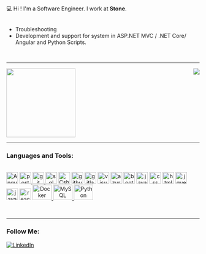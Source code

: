 
<p>

 💻 Hi ! I'm a Software Engineer. I work at **Stone**.
<br><br>
- Troubleshooting
- Development and support for system in ASP.NET MVC / .NET Core/ Angular and Python Scripts.
</p>
<br>
<hr>

<div>
    <img height="180em" src="https://github-readme-stats.vercel.app/api/top-langs/?username=wilopesi&theme=light&hide_border=false&include_all_commits=true&count_private=true&layout=compact&title_color=783c00&text_color=af552e&icon_color=783c00&bg_color=f8efd4"/>  
 
 <img align='right' src="https://github-readme-stats.vercel.app/api?username=wilopesi&show_icons=true&title_color=783c00&text_color=af552e&icon_color=783c00&bg_color=f8efd4&cache_seconds=2300">
</div>

<hr>

### Languages and Tools:

<div style="display: inline_block"><br>
 
   <a align="center">
    <img alt="Angular" width="30" src="https://www.vectorlogo.zone/logos/angular/angular-icon.svg"/> 
   </a>
                                                                                                   
  <a align="center" href="https://postman.com">
    <img alt="postman" width="30" src="https://www.vectorlogo.zone/logos/getpostman/getpostman-icon.svg"/>
  </a>
 
   <a align="center" href="https://github.com">
    <img alt="git" width="30" src="https://cdn.jsdelivr.net/gh/devicons/devicon/icons/git/git-original.svg"/>
  </a>
 
 <a align="center">
   <img alt="sql server" width="30" src="https://cdn.jsdelivr.net/gh/devicons/devicon/icons/microsoftsqlserver/microsoftsqlserver-plain.svg" /> 
 </a>
 
 <a align="center">
    <img alt="Csharp" width="30"src="https://cdn.jsdelivr.net/gh/devicons/devicon/icons/csharp/csharp-original.svg" /> 
 </a>
 
 
<a align="center">
   <img alt="github" width="30" src="https://cdn.jsdelivr.net/gh/devicons/devicon/icons/github/github-original.svg" />
</a>


<a align="center">
   <img alt="gitlab" width="30" src="https://cdn.jsdelivr.net/gh/devicons/devicon/icons/gitlab/gitlab-original.svg" />
</a>


<a align="center">
   <img alt="visual studio" width="30" src="https://cdn.jsdelivr.net/gh/devicons/devicon/icons/visualstudio/visualstudio-plain.svg" />
</a>

<a align="center">
   <img alt="azure" width="30" src="https://cdn.jsdelivr.net/gh/devicons/devicon/icons/azure/azure-original.svg" />
</a>

 <a align="center">
    <img alt="bootstrap" width="30" src="https://cdn.jsdelivr.net/gh/devicons/devicon/icons/bootstrap/bootstrap-original.svg" />       
 </a>
 
 <a align="center">
   <img alt="java script" width="30" src="https://cdn.jsdelivr.net/gh/devicons/devicon/icons/javascript/javascript-original.svg" />
</a>

 <a align="center">
    <img alt="css" width="30"  src="https://cdn.jsdelivr.net/gh/devicons/devicon/icons/css3/css3-original.svg" />    
 </a>
 
 
 <a align="center">
    <img alt="html" width="30" src="https://cdn.jsdelivr.net/gh/devicons/devicon/icons/html5/html5-original.svg" />               
 </a>
 
 <a align="center">
   <img alt="jquery" width="30" src="https://cdn.jsdelivr.net/gh/devicons/devicon/icons/jquery/jquery-original.svg" />
</a>
 
 <a align="center">
    <img alt="java" width="30" src="https://cdn.jsdelivr.net/gh/devicons/devicon/icons/java/java-original.svg" />
 </a>
          
 <a align="center">
     <img alt="react js" width="30" src="https://cdn.jsdelivr.net/gh/devicons/devicon/icons/react/react-original.svg" />              
 </a>
                                                                                                                     
<a align="center" href="https://www.docker.com/">
 <img alt="Docker" height="40" width="50" src="https://cdn.jsdelivr.net/gh/devicons/devicon/icons/docker/docker-original-wordmark.svg"/>
</a>
  
<a align="center" href="https://www.mysql.com">
 <img alt="MySQL" height="40" width="50" src="https://cdn.jsdelivr.net/gh/devicons/devicon/icons/mysql/mysql-original-wordmark.svg"/>
</a>

<a align="center" href="https://www.python.org/">
 <img alt="Python" height="40" width="50" src="https://cdn.jsdelivr.net/gh/devicons/devicon/icons/python/python-original.svg"/>
</a>
                                                                                                                                   
</div>
                                                                                                                                   
<br><hr>
                                                                                                                                   
### Follow Me:
[![LinkedIn](https://img.shields.io/badge/LinkedIn-%230077B5.svg?logo=linkedin&logoColor=white)](https://www.linkedin.com/in/wilopesbrz/)
#

